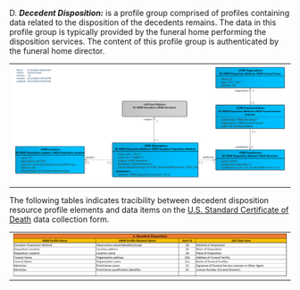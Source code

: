 D. ***Decedent Disposition:*** is a profile group comprised of profiles containing data related to the disposition of the decedents remains. The data in this profile group is typically provided by the funeral home performing the disposition services. The content of this profile group is authenticated by the funeral home director.

<center>
	<table><tr><td><img src="D. Decedent Disposition.png" style="width:100%;"/></td></tr></table>
	</center>
	
The following tables indicates tracibility between decedent disposition resource profile elements and data items on the [U.S. Standard Certificate of Death](https://www.cdc.gov/nchs/data/dvs/DEATH11-03final-ACC.pdf) data collection form.

<center>
	<table><tr><td><img src="Decedent Disposition subdomain to DCF.png" style="width:100%;"/></td></tr></table>
	</center>
	